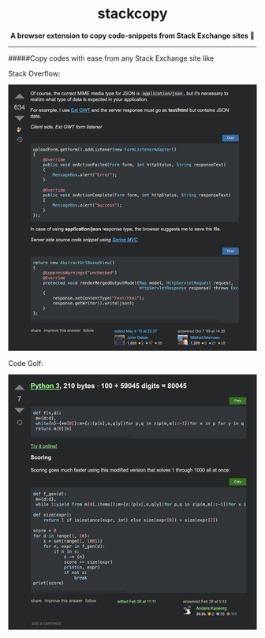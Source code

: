 <h1 align="center">stackcopy</h1>

<div align="center">
  <strong>A browser extension to copy code-snippets from Stack Exchange sites 🔖</strong>
</div>

_______________________________________________________

#####Copy codes with ease from any Stack Exchange site like

Stack Overflow:

![Screenshot](screenshots/stackoverflow.png)

Code Golf:

![Screenshot](screenshots/codegolf.png)
